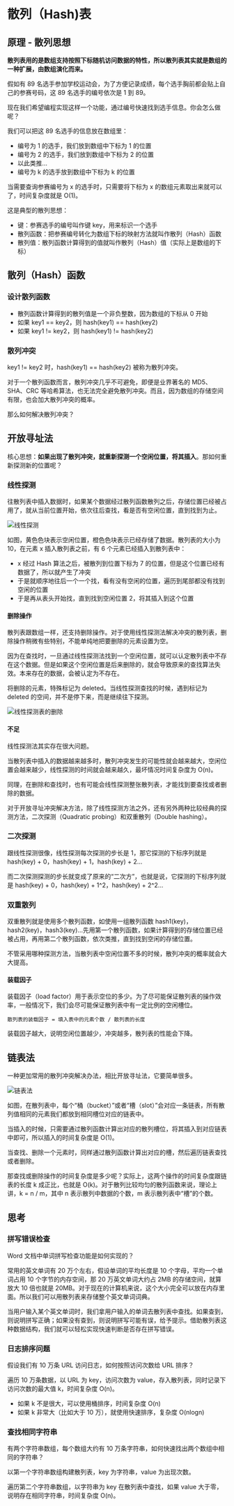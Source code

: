 # 散列（Hash)表

## 原理 - 散列思想

**散列表用的是数组支持按照下标随机访问数据的特性，所以散列表其实就是数组的一种扩展，由数组演化而来。**

假如有 89 名选手参加学校运动会，为了方便记录成绩，每个选手胸前都会贴上自己的参赛号码，这 89 名选手的编号依次是 1 到 89。

现在我们希望编程实现这样一个功能，通过编号快速找到选手信息。你会怎么做呢？

我们可以把这 89 名选手的信息放在数组里：

- 编号为 1 的选手，我们放到数组中下标为 1 的位置
- 编号为 2 的选手，我们放到数组中下标为 2 的位置
- 以此类推...
- 编号为 k 的选手放到数组中下标为 k 的位置

当需要查询参赛编号为 x 的选手时，只需要将下标为 x 的数组元素取出来就可以了，时间复杂度就是 O(1)。

这是典型的散列思想：

- 键：参赛选手的编号叫作键 key，用来标识一个选手
- 散列函数：把参赛编号转化为数组下标的映射方法就叫作散列（Hash）函数
- 散列值：散列函数计算得到的值就叫作散列（Hash）值（实际上是数组的下标）

## 散列（Hash）函数

### 设计散列函数

- 散列函数计算得到的散列值是一个非负整数，因为数组的下标从 0 开始
- 如果 key1 == key2，则 hash(key1) == hash(key2)
- 如果 key1 != key2，则 hash(key1) != hash(key2)

### 散列冲突

key1 != key2 时，hash(key1) == hash(key2) 被称为散列冲突。

对于一个散列函数而言，散列冲突几乎不可避免，即便是业界著名的 MD5、SHA、CRC 等哈希算法，也无法完全避免散列冲突。而且，因为数组的存储空间有限，也会加大散列冲突的概率。

那么如何解决散列冲突？

## 开放寻址法

核心思想：**如果出现了散列冲突，就重新探测一个空闲位置，将其插入**。那如何重新探测新的位置呢？

### 线性探测

往散列表中插入数据时，如果某个数据经过散列函数散列之后，存储位置已经被占用了，就从当前位置开始，依次往后查找，看是否有空闲位置，直到找到为止。

![线性探测](@imgs/5c31a3127cbc00f0c63409bbe1fbd0d5.jpg)

如图，黄色色块表示空闲位置，橙色色块表示已经存储了数据。散列表的大小为 10，在元素 x 插入散列表之前，有 6 个元素已经插入到散列表中：

- x 经过 Hash 算法之后，被散列到位置下标为 7 的位置，但是这个位置已经有数据了，所以就产生了冲突
- 于是就顺序地往后一个一个找，看有没有空闲的位置，遍历到尾部都没有找到空闲的位置
- 于是再从表头开始找，直到找到空闲位置 2，将其插入到这个位置

#### 删除操作

散列表跟数组一样，还支持删除操作。对于使用线性探测法解决冲突的散列表，删除操作稍微有些特别，不能单纯地把要删除的元素设置为空。

因为在查找时，一旦通过线性探测法找到一个空闲位置，就可以认定散列表中不存在这个数据。但是如果这个空闲位置是后来删除的，就会导致原来的查找算法失效。本来存在的数据，会被认定为不存在。

将删除的元素，特殊标记为 deleted。当线性探测查找的时候，遇到标记为 deleted 的空间，并不是停下来，而是继续往下探测。

![线性探测表的删除](@imgs/fe7482ba09670cbe05a9dfe4dd49bd1d.jpg)

#### 不足

线性探测法其实存在很大问题。

当散列表中插入的数据越来越多时，散列冲突发生的可能性就会越来越大，空闲位置会越来越少，线性探测的时间就会越来越久，最坏情况时间复杂度为 O(n)。

同理，在删除和查找时，也有可能会线性探测整张散列表，才能找到要查找或者删除的数据。

对于开放寻址冲突解决方法，除了线性探测方法之外，还有另外两种比较经典的探测方法，二次探测（Quadratic probing）和双重散列（Double hashing）。

### 二次探测

跟线性探测很像，线性探测每次探测的步长是 1，那它探测的下标序列就是 hash(key) + 0，hash(key) + 1，hash(key) + 2...

而二次探测探测的步长就变成了原来的“二次方”，也就是说，它探测的下标序列就是 hash(key) + 0，hash(key) + 1^2，hash(key) + 2^2...

### 双重散列

双重散列就是使用多个散列函数，如使用一组散列函数 hash1(key)，hash2(key)，hash3(key)...先用第一个散列函数，如果计算得到的存储位置已经被占用，再用第二个散列函数，依次类推，直到找到空闲的存储位置。

不管采用哪种探测方法，当散列表中空闲位置不多的时候，散列冲突的概率就会大大提高。

#### 装载因子

装载因子（load factor）用于表示空位的多少。为了尽可能保证散列表的操作效率，一般情况下，我们会尽可能保证散列表中有一定比例的空闲槽位。

```
散列表的装载因子 = 填入表中的元素个数 / 散列表的长度
```

装载因子越大，说明空闲位置越少，冲突越多，散列表的性能会下降。

## 链表法

一种更加常用的散列冲突解决办法，相比开放寻址法，它要简单很多。

![链表法](@imgs/a4b77d593e4cb76acb2b0689294ec17f.jpg)

如图，在散列表中，每个“桶（bucket）”或者“槽（slot）”会对应一条链表，所有散列值相同的元素我们都放到相同槽位对应的链表中。

当插入的时候，只需要通过散列函数计算出对应的散列槽位，将其插入到对应链表中即可，所以插入的时间复杂度是 O(1)。

当查找、删除一个元素时，同样通过散列函数计算出对应的槽，然后遍历链表查找或者删除。

那查找或删除操作的时间复杂度是多少呢？实际上，这两个操作的时间复杂度跟链表的长度 k 成正比，也就是 O(k)。对于散列比较均匀的散列函数来说，理论上讲，k = n / m，其中 n 表示散列中数据的个数，m 表示散列表中“槽”的个数。

## 思考

### 拼写错误检查

Word 文档中单词拼写检查功能是如何实现的？

常用的英文单词有 20 万个左右，假设单词的平均长度是 10 个字母，平均一个单词占用 10 个字节的内存空间，那 20 万英文单词大约占 2MB 的存储空间，就算放大 10 倍也就是 20MB。对于现在的计算机来说，这个大小完全可以放在内存里面。所以我们可以用散列表来存储整个英文单词词典。

当用户输入某个英文单词时，我们拿用户输入的单词去散列表中查找。如果查到，则说明拼写正确；如果没有查到，则说明拼写可能有误，给予提示。借助散列表这种数据结构，我们就可以轻松实现快速判断是否存在拼写错误。

### 日志排序问题

假设我们有 10 万条 URL 访问日志，如何按照访问次数给 URL 排序？

遍历 10 万条数据，以 URL 为 key，访问次数为 value，存入散列表，同时记录下访问次数的最大值 k，时间复杂度 O(n)。

- 如果 k 不是很大，可以使用桶排序，时间复杂度 O(n)
- 如果 k 非常大（比如大于 10 万），就使用快速排序，复杂度 O(nlogn)

### 查找相同字符串

有两个字符串数组，每个数组大约有 10 万条字符串，如何快速找出两个数组中相同的字符串？

以第一个字符串数组构建散列表，key 为字符串，value 为出现次数。

遍历第二个字符串数组，以字符串为 key 在散列表中查找，如果 value 大于零，说明存在相同字符串，时间复杂度 O(n)。
